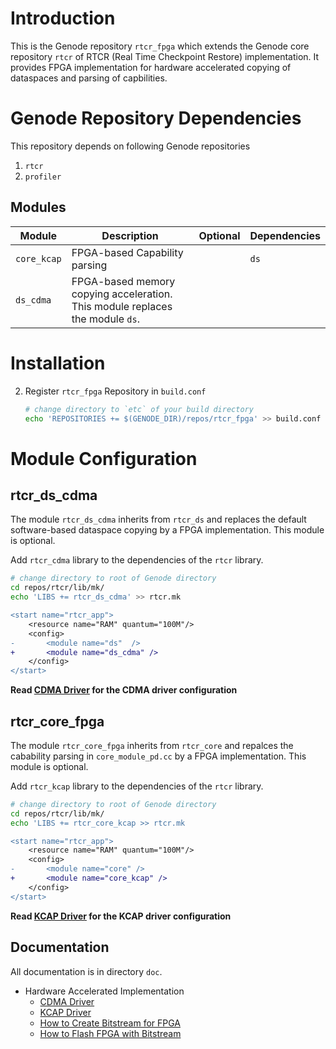 # Introduction

This is the Genode repository `rtcr_fpga` which extends the Genode core
repository `rtcr` of RTCR (Real Time Checkpoint Restore) implementation. It
provides FPGA implementation for hardware accelerated copying of dataspaces and
parsing of capbilities.

# Genode Repository Dependencies
This repository depends on following Genode repositories
1. `rtcr` 
2. `profiler`

## Modules

| **Module** | **Description** | **Optional** | **Dependencies** |
| --- | --- | --- | --- |
| `core_kcap` | FPGA-based Capability parsing | | `ds` |
| `ds_cdma` | FPGA-based memory copying acceleration. This module replaces the module `ds`. | | |


# Installation
2. Register `rtcr_fpga` Repository in `build.conf`
   ```bash
   # change directory to `etc` of your build directory
   echo 'REPOSITORIES += $(GENODE_DIR)/repos/rtcr_fpga' >> build.conf
   ```
   
# Module Configuration

## rtcr_ds_cdma
The module `rtcr_ds_cdma` inherits from `rtcr_ds` and replaces the default
software-based dataspace copying by a FPGA implementation. This module is optional.

Add `rtcr_cdma` library to the dependencies of the `rtcr` library.
```bash
# change directory to root of Genode directory
cd repos/rtcr/lib/mk/
echo 'LIBS += rtcr_ds_cdma' >> rtcr.mk
```

```diff
<start name="rtcr_app">
	<resource name="RAM" quantum="100M"/>
	<config>
-		<module name="ds"  />
+		<module name="ds_cdma" />
	</config>
</start>
```

**Read [CDMA Driver](./doc/cdma_drv/cdma_drv.md) for the CDMA driver configuration**

## rtcr_core_fpga
The module `rtcr_core_fpga` inherits from `rtcr_core` and repalces the
cabability parsing in `core_module_pd.cc` by a FPGA implementation. This module
is optional.

Add `rtcr_kcap` library to the dependencies of the `rtcr` library.
```bash
# change directory to root of Genode directory
cd repos/rtcr/lib/mk/
echo 'LIBS += rtcr_core_kcap >> rtcr.mk
```

```diff
<start name="rtcr_app">
	<resource name="RAM" quantum="100M"/>
	<config>
-		<module name="core" />	
+		<module name="core_kcap" />
	</config>
</start>
```
**Read [KCAP Driver](./doc/kcap_drv/kcap_drv.md) for the KCAP driver configuration**


## Documentation
All documentation is in directory `doc`.

* Hardware Accelerated Implementation
  * [CDMA Driver](./doc/cdma_drv/cdma_drv.md)
  * [KCAP Driver](./doc/kcap_drv/kcap_drv.md)
  * [How to Create Bitstream for FPGA](./doc/rtcr_hw/create_bitstream.md)
  * [How to Flash FPGA with Bitstream](./doc/rtcr_hw/flash_bitstream.md)
